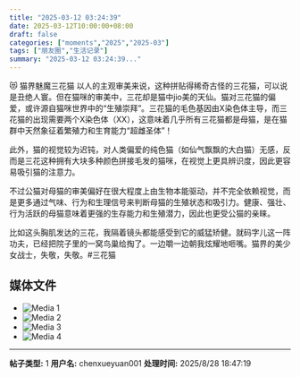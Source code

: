 ```yaml
---
title: "2025-03-12 03:24:39"
date: 2025-03-12T10:00:00+08:00
draft: false
categories: ["moments","2025","2025-03"]
tags: ["朋友圈","生活记录"]
summary: "2025-03-12 03:24:39..."
---
```


😻 猫界魅魔三花猫
​
​以人的主观审美来说，这种拼贴得稀奇古怪的三花猫，可以说是丑绝人寰。但在猫咪的审美中，三花却是猫中jio美的天仙。
​
​猫对三花猫的偏爱，或许源自猫咪世界中的“生殖崇拜”。三花猫的毛色基因由X染色体主导，而三花猫的出现需要两个X染色体（XX），这意味着几乎所有三花猫都是母猫，是在猫群中天然象征着繁殖力和生育能力“超雌圣体”！

此外，猫的视觉较为迟钝，对人类偏爱的纯色猫（如仙气飘飘的大白猫）无感，反而是三花这种拥有大块多种颜色拼接毛发的猫咪，在视觉上更具辨识度，因此更容易吸引猫的注意力。

不过公猫对母猫的审美偏好在很大程度上由生物本能驱动，并不完全依赖视觉，而是更多通过气味、行为和生理信号来判断母猫的生殖状态和吸引力。健康、强壮、行为活跃的母猫意味着更强的生存能力和生殖潜力，因此也更受公猫的亲睐。

比如这头胸肌发达的三花，我隔着镜头都能感受到它的威猛矫健。就码字儿这一阵功夫，已经把院子里的一窝鸟巢给掏了。一边嚼一边朝我炫耀地咂嘴。猫界的美少女战士，失敬，失敬。
​
​#三花猫

## 媒体文件

- ![Media 1](/Moments/photos/2025-03-12/202503120324390.jpg)
- ![Media 2](/Moments/photos/2025-03-12/202503120324391.jpg)
- ![Media 3](/Moments/photos/2025-03-12/202503120324392.jpg)
- ![Media 4](/Moments/photos/2025-03-12/202503120324393.jpg)

---

**帖子类型:** 1
**用户名:** chenxueyuan001
**处理时间:** 2025/8/28 18:47:19
